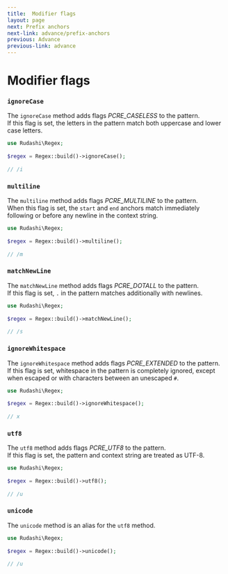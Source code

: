 ```yaml
---
title:  Modifier flags
layout: page
next: Prefix anchors
next-link: advance/prefix-anchors
previous: Advance
previous-link: advance
---
```


# Modifier flags

### `ignoreCase`

The `ignoreCase` method adds flags _PCRE_CASELESS_ to the pattern.  
If this flag is set, the letters in the pattern match both uppercase and lower case letters.

```php
use Rudashi\Regex;
 
$regex = Regex::build()->ignoreCase();
 
// /i
```

### `multiline`

The `multiline` method adds flags _PCRE_MULTILINE_ to the pattern.  
When this flag is set, the `start` and `end` anchors match immediately following or before any newline in the context string.

```php
use Rudashi\Regex;
 
$regex = Regex::build()->multiline();
 
// /m
```

### `matchNewLine`

The `matchNewLine` method adds flags _PCRE_DOTALL_ to the pattern.  
If this flag is set, `.` in the pattern matches additionally with newlines.

```php
use Rudashi\Regex;
 
$regex = Regex::build()->matchNewLine();
 
// /s
```

### `ignoreWhitespace`

The `ignoreWhitespace` method adds flags _PCRE_EXTENDED_ to the pattern.  
If this flag is set, whitespace in the pattern is completely ignored, except when escaped or with characters between an unescaped `#`.

```php
use Rudashi\Regex;
 
$regex = Regex::build()->ignoreWhitespace();
 
// x
```

### `utf8`

The `utf8` method adds flags _PCRE_UTF8_ to the pattern.  
If this flag is set, the pattern and context string are treated as UTF-8.

```php
use Rudashi\Regex;
 
$regex = Regex::build()->utf8();
 
// /u
```

### `unicode`

The `unicode` method is an alias for the `utf8` method.

```php
use Rudashi\Regex;
 
$regex = Regex::build()->unicode();
 
// /u
```
